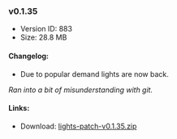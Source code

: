 ### v0.1.35

*   Version ID: 883
*   Size: 28.8 MB

#### Changelog:

*   Due to popular demand lights are now back.

*Ran into a bit of misunderstanding with git.*

#### Links:

*   Download: [lights-patch-v0.1.35.zip](?get=0.1.35)
